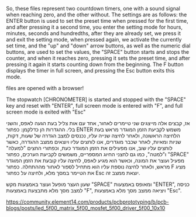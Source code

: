 So, these files represent two countdown timers, one with a sound signal when reaching zero, and the other without. The settings are as follows: the ENTER button is used to set the preset time when pressed for the first time, and after pressing it a second time, you enter the setting mode for hours, minutes, seconds and hundredths, after they are already set, we press it and exit the setting mode, when pressed again, we activate the currently set time, and the "up" and "down" arrow buttons, as well as the numeric dial buttons, are used to set the values, the "SPACE" button starts and stops the counter, and when it reaches zero, pressing it sets the preset time, and after pressing it again it starts counting down from the beginning. The F button displays the timer in full screen, and pressing the Esc button exits this mode.

files are opened with a browser!

The stopwatch [CHRONOMETER] is started and stopped with the "SPACE" key and reset with "ENTER", full screen mode is entered with "F", and full screen mode is exited with "Esc"

אז, קבצים אלה מייצגים שני טיימרים לאחור, אחד עם אות צליל בעת הגעה לאפס, והשני בלי. ההגדרות הן כדלקמן: כפתור ENTER משמש לקביעת הזמן המוגדר מראש בעת הלחיצה הראשונה, ולאחר לחיצה שנייה עליו, נכנסים למצב הגדרה של שעות, דקות, שניות ומאיות, לאחר שכבר מוגדרים, אנו לוחצים עליו ויוצאים ממצב ההגדרה, כאשר לוחצים עליו שוב, אנו מפעילים את הזמן המוגדר כעת, וכפתורי החצים "למעלה" ו"למטה", כמו גם לחצני החיוג המספריים, משמשים לקביעת הערכים, כפתור "SPACE" מפעיל ועוצר את המונה, וכאשר הוא מגיע לאפס, לחיצה עליו קובעת את הזמן המוגדר מראש, ולאחר לחיצה נוספת עליו הוא מתחיל לספור לאחור מההתחלה. כפתור F מציג את הטיימר במסך מלא, ולחיצה על כפתור Esc יוצאת ממצב זה.

שעון העצר מופעל ועוצר באמצעות מקש "SPACE" ומאופס באמצעות "ENTER", כניסה למצב מסך מלא מתבצעת באמצעות "F", ויציאה ממצב מסך מלא באמצעות "Esc".


https://community.element14.com/products/pcbprototyping/b/pcb-blogs/posts/led_5f00_matrix_5f00_mosfet_5f00_driver_5f00_10x10

